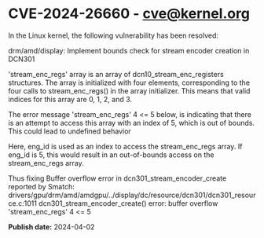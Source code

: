# CVE-2024-26660 - cve@kernel.org

In the Linux kernel, the following vulnerability has been resolved:

drm/amd/display: Implement bounds check for stream encoder creation in DCN301

'stream_enc_regs' array is an array of dcn10_stream_enc_registers
structures. The array is initialized with four elements, corresponding
to the four calls to stream_enc_regs() in the array initializer. This
means that valid indices for this array are 0, 1, 2, and 3.

The error message 'stream_enc_regs' 4 <= 5 below, is indicating that
there is an attempt to access this array with an index of 5, which is
out of bounds. This could lead to undefined behavior

Here, eng_id is used as an index to access the stream_enc_regs array. If
eng_id is 5, this would result in an out-of-bounds access on the
stream_enc_regs array.

Thus fixing Buffer overflow error in dcn301_stream_encoder_create
reported by Smatch:
drivers/gpu/drm/amd/amdgpu/../display/dc/resource/dcn301/dcn301_resource.c:1011 dcn301_stream_encoder_create() error: buffer overflow 'stream_enc_regs' 4 <= 5

**Publish date:** 2024-04-02

